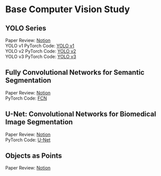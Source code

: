 # Base Computer Vision Study
## YOLO Series
Paper Review: [Notion](https://www.notion.so/YOLO-Series-e5c2ac67eb3e46889d16009e4d5abbfb?pvs=4)<br/>
YOLO v1 PyTorch Code: [YOLO v1](https://github.com/skl0726/Base-Computer-Vision-Study/tree/main/YOLO-Series/YOLOv1)<br/>
YOLO v2 PyTorch Code: [YOLO v2](https://github.com/skl0726/Base-Computer-Vision-Study/tree/main/YOLO-Series/YOLOv2)<br/>
YOLO v3 PyTorch Code: [YOLO v3](https://github.com/skl0726/Base-Computer-Vision-Study/tree/main/YOLO-Series/YOLOv3)
## Fully Convolutional Networks for Semantic Segmentation
Paper Review: [Notion](https://frost-crate-a82.notion.site/Fully-Convolutional-Networks-for-Semantic-Segmentation-b4b490d8143045abb98e0db3632ed96e?pvs=4)<br/>
PyTorch Code: [FCN](https://github.com/skl0726/Base-Computer-Vision-Study/tree/main/FCN)
## U-Net: Convolutional Networks for Biomedical Image Segmentation
Paper Review: [Notion](https://frost-crate-a82.notion.site/U-Net-Convolutional-Networks-for-Biomedical-Image-Segmentation-60b3e0628d7a46eca4df69232f17cf0c?pvs=4)<br/>
PyTorch Code: [U-Net](https://github.com/skl0726/Base-Computer-Vision-Study/tree/main/U-Net)
## Objects as Points
Paper Review: [Notion](https://frost-crate-a82.notion.site/Objects-as-Points-f8a9cdb0a69848ca8c20a4b3fba80072?pvs=4)
